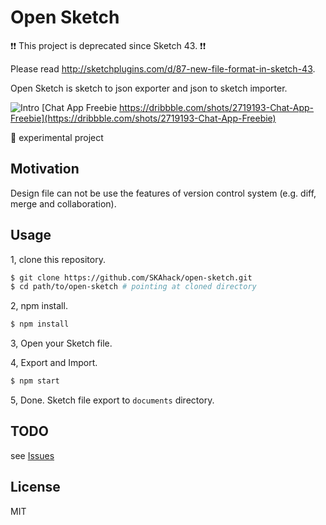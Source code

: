 # Open Sketch

❗️❗️ This project is deprecated since Sketch 43. ❗️❗️

Please read http://sketchplugins.com/d/87-new-file-format-in-sketch-43.

Open Sketch is sketch to json exporter and json to sketch importer.

![Intro](doc/images/intro.gif)
[Chat App Freebie https://dribbble.com/shots/2719193-Chat-App-Freebie](https://dribbble.com/shots/2719193-Chat-App-Freebie)

:baby_chick: experimental project

## Motivation

Design file can not be use the features of version control system (e.g. diff, merge and collaboration).

## Usage

1, clone this repository.

```sh
$ git clone https://github.com/SKAhack/open-sketch.git
$ cd path/to/open-sketch # pointing at cloned directory
```

2, npm install.

```sh
$ npm install
```

3, Open your Sketch file.

4, Export and Import.

```sh
$ npm start
```

5, Done. Sketch file export to `documents` directory.

## TODO

see [Issues](https://github.com/SKAhack/open-sketch/issues)

## License
MIT
